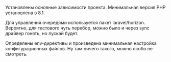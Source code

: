 Установлены основные зависимости проекта.
Минимальная версия PHP установлена в 8.1.

Для управления очередями используется пакет laravel/horizon. Вероятно, для тестового чуть перебор, можно было и через sync драйвер гонять, но пускай будет.

Определены env-директивы и произведена минимальная настройка конфигурационных файлов.
Ну там ничего такого, можно особо не смотреть.
